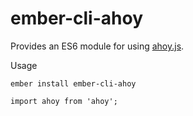# ember-cli-ahoy

Provides an ES6 module for using [ahoy.js](https://github.com/ankane/ahoy.js).

Usage


```
ember install ember-cli-ahoy

import ahoy from 'ahoy';
```
